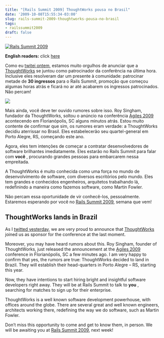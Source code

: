 ```yaml
---
title: "[Rails Summit 2009] ThoughtWorks pousa no Brasil"
date: '2009-10-08T15:55:34-03:00'
slug: rails-summit-2009-thoughtworks-pousa-no-brasil
tags:
- railssummit2009
draft: false
---
```


[![Rails Summit 2009](http://railssummit.com.br/imgs/43/original/728x90.gif)](http://www.railssummit.com.br?utm_campaign=Railssummit&utm_source=banner_parceiros&utm_medium=banner&utm_content=por_728x90)

**English readers:** click [here](/2009/10/08/rails-summit-2009-thoughtworks-pousa-no-brasil#thoughtworks_english)

Como eu [twitei ontem](http://twitter.com/AkitaOnRails/statuses/4687822234), estamos muito orgulhos de anunciar que a [ThoughtWorks](http://www.thoughtworks.com) se juntou como patrocinador da conferência na última hora. Inclusive eles resolveram dar um presente à comunidade: patrocinar metade de **30 ingressos** para o Rails Summit, promoção que começou algumas horas atrás e ficará no ar até acabarem os ingressos patrocinados. Não percam!

![](http://s3.amazonaws.com/akitaonrails/assets/2009/10/8/TW_Logo_original.gif)

Mais ainda, você deve ter ouvido rumores sobre isso. Roy Singham, fundador da ThoughtWorks, soltou o anúncio na conferência [Agiles 2009](http://agiles2009.org) acontecendo em Florianópolis, SC alguns minutos atrás. Estou muito contente de confirmar que sim, os rumores eram verdade: a ThoughtWorks decidiu aterrissar no Brasil. Eles estabelecerão seu quartel-general em Porto Alegre, RS, começando este ano.

Agora, eles tem intenções de começar a contratar desenvolvedores de software brilhantes imediatamente. Eles estarão no Rails Summit para falar com **você** , procurando grandes pessoas para embarcarem nessa empreitada.

A ThoughtWorks é muito conhecida como uma força no mundo de desenvolvimento de software, com diversos escritórios pelo mundo. Eles tem grandes e conhecidos engenheiros, arquitetos trabalhando lá, redefinindo a maneira como fazemos software, como Martin Fowler.

Não percam essa oportunidade de vir conhecê-los, pessoalmente. Estaremos esperando por você no [Rails Summit 2009](http://www.railssummit.com.br), semana que vem!


## ThoughtWorks lands in Brazil

As I [twitted yesterday](http://twitter.com/AkitaOnRails/statuses/4687822234), we are very proud to announce that [ThoughtWorks](http://www.thoughtworks.com) joined us as sponsor for the conference at the last moment.

Moreover, you may have heard rumors about this. Roy Singham, founder of ThoughtWorks, just released the announcement at the [Agiles 2009](http://www.agiles2009.org) conference in Florianópolis, SC a few minutes ago. I am very happy to confirm that yes, the rumors are true: ThoughtWorks decided to land in Brazil. They will establish their head-quarters in Porto Alegre – RS, starting this year.

Now, they have intentions to start hiring bright and insightful software developers right away. They will be at Rails Summit to talk to **you** , searching for matches to sign up for their enterprise.

ThoughtWorks is a well known software development powerhouse, with offices around the globe. There are several great and well known engineers, architects working there, redefining the way we do software, such as Martin Fowler.

Don’t miss this opportunity to come and get to know them, in person. We will be awaiting you at [Rails Summit 2009](http://www.railssummit.com.br/en/home), next week!


